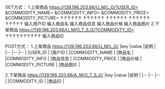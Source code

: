 GET方式：
1.上架商品
https://139.196.203.66/U_M/L_G/?USER_ID=         &COMMODITY_NAME=           &COMMODITY_INFO=             &COMMODITY_PRICE=                 &COMMODITY_PICTURE=
                                                                       ↑↑↑↑↑↑                                       ↑↑↑↑↑↑                                     ↑↑↑↑↑↑                                        ↑↑↑↑↑↑                                                 ↑↑↑↑↑
                                                                       输入用户ID                                输入商品名                               输入商品信息                              输入商品价格                            输入商品图片
2.下架商品
https://139.196.203.66/U_M/O_T_S_G/?COMMODITY_ID=
                                                                                            ↑↑↑↑↑↑↑↑↑↑
                                                                                            输入商品ID

POST方式：
1.上架商品
https://139.196.203.66/U_M/L_G/
|key                                |value             |说明                    |
|--	|--	|--	|
|USER_ID                        |                     |用户ID                 |
|COMMODITY_NAME    |                     |商品名                  |
|COMMODITY_INFO      |	            |商品信息	        |
|COMMODITY_PRICE     |	            |商品价格	        |
|COMMODITY_PICTURE |	            |商品图片	        |

2.下架商品
https://139.196.203.66/A_M/O_T_S_G/
|key                                |value             |说明                    |
|--	|--	|--	|
|COMMODITY_ID           |                     |商品ID                 |
